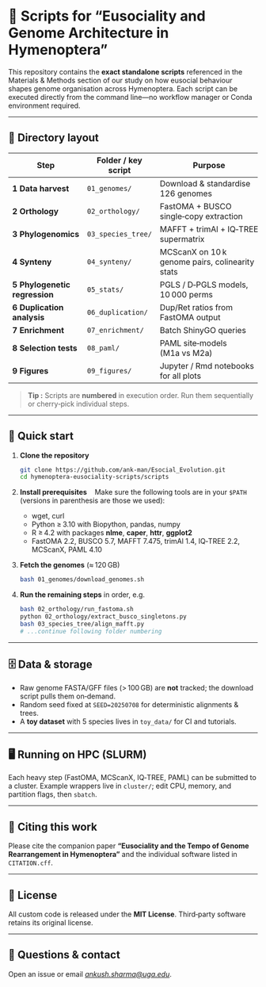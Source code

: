 # 🐝 Scripts for “Eusociality and Genome Architecture in Hymenoptera”

This repository contains the **exact standalone scripts** referenced in the Materials & Methods section of our study on how eusocial behaviour shapes genome organisation across Hymenoptera.  Each script can be executed directly from the command line—no workflow manager or Conda environment required.

---

## 📁 Directory layout

| Step                          | Folder / key script | Purpose                                         | Main tools                     |
| ----------------------------- | ------------------- | ----------------------------------------------- | ------------------------------ |
| **1 Data harvest**            | `01_genomes/`       | Download & standardise 126 genomes              | *wget*, *Biopython*            |
| **2 Orthology**               | `02_orthology/`     | FastOMA + BUSCO single‑copy extraction          | *FastOMA v2.2*, *BUSCO v5.7*   |
| **3 Phylogenomics**           | `03_species_tree/`  | MAFFT + trimAl + IQ‑TREE supermatrix            | *MAFFT*, *trimAl*, *IQ‑TREE 2* |
| **4 Synteny**                 | `04_synteny/`       | MCScanX on 10 k genome pairs, colinearity stats | *MCScanX*                      |
| **5 Phylogenetic regression** | `05_stats/`         | PGLS / D‑PGLS models, 10 000 perms              | *R nlme*, *caper*              |
| **6 Duplication analysis**    | `06_duplication/`   | Dup/Ret ratios from FastOMA output              | *pandas*                       |
| **7 Enrichment**              | `07_enrichment/`    | Batch ShinyGO queries                           | *R httr*                       |
| **8 Selection tests**         | `08_paml/`          | PAML site‑models (M1a vs M2a)                   | *PAML 4*                       |
| **9 Figures**                 | `09_figures/`       | Jupyter / Rmd notebooks for all plots           | *matplotlib*, *ggplot2*        |

> **Tip :** Scripts are **numbered** in execution order. Run them sequentially or cherry‑pick individual steps.

---

## 🚀 Quick start

1. **Clone the repository**

   ```bash
   git clone https://github.com/ank-man/Esocial_Evolution.git
   cd hymenoptera‑eusociality‑scripts/scripts
   ```
2. **Install prerequisites**   
   Make sure the following tools are in your `$PATH` (versions in parenthesis are those we used):

   * wget, curl
   * Python ≥ 3.10 with Biopython, pandas, numpy
   * R ≥ 4.2 with packages **nlme**, **caper**, **httr**, **ggplot2**
   * FastOMA 2.2, BUSCO 5.7, MAFFT 7.475, trimAl 1.4, IQ‑TREE 2.2, MCScanX, PAML 4.10
3. **Fetch the genomes** (≈ 120 GB)

   ```bash
   bash 01_genomes/download_genomes.sh
   ```
4. **Run the remaining steps** in order, e.g.

   ```bash
   bash 02_orthology/run_fastoma.sh
   python 02_orthology/extract_busco_singletons.py
   bash 03_species_tree/align_mafft.py
   # ...continue following folder numbering
   ```

---

## 🗄️ Data & storage

* Raw genome FASTA/GFF files (> 100 GB) are **not** tracked; the download script pulls them on‑demand.
* Random seed fixed at `SEED=20250708` for deterministic alignments & trees.
* A **toy dataset** with 5 species lives in `toy_data/` for CI and tutorials.

---

## 🖥️ Running on HPC (SLURM)

Each heavy step (FastOMA, MCScanX, IQ‑TREE, PAML) can be submitted to a cluster. Example wrappers live in `cluster/`; edit CPU, memory, and partition flags, then `sbatch`.

---

## 📜 Citing this work

Please cite the companion paper **“Eusociality and the Tempo of Genome Rearrangement in Hymenoptera”** and the individual software listed in `CITATION.cff`.

---

## 🪪 License

All custom code is released under the **MIT License**. Third‑party software retains its original license.

---

## 🙋 Questions & contact

Open an issue or email *[ankush.sharma@uga.edu](mailto:ankush.sharma@uga.edu)*.
